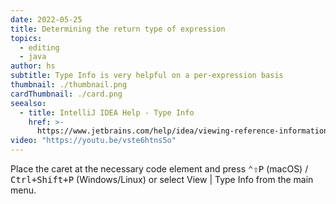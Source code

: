 ```yaml
---
date: 2022-05-25
title: Determining the return type of expression
topics:
  - editing
  - java
author: hs
subtitle: Type Info is very helpful on a per-expression basis
thumbnail: ./thumbnail.png
cardThumbnail: ./card.png
seealso:
  - title: IntelliJ IDEA Help - Type Info
    href: >-
      https://www.jetbrains.com/help/idea/viewing-reference-information.html#type-info
video: "https://youtu.be/vste6htns5o"
---
```


Place the caret at the necessary code element and press <kbd>⌃⇧P</kbd> (macOS) / <kbd>Ctrl+Shift+P</kbd> (Windows/Linux) or select View | Type Info from the main menu.
